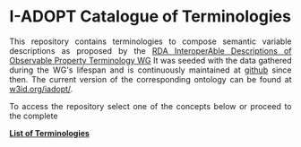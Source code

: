 # I-ADOPT Catalogue of Terminologies

<div style="text-align: justify;">
  This repository contains terminologies to compose semantic variable descriptions as proposed by the <a href="https://www.rd-alliance.org/groups/interoperable-descriptions-observable-property-terminology-wg-i-adopt-wg" target="_blank">RDA InteroperAble Descriptions of Observable Property Terminology WG</a>
  It was seeded with the data gathered during the WG's lifespan and is continuously maintained at <a href="https://github.com/i-adopt/terminologies">github</a> since then.
  The current version of the corresponding ontology can be found at <a href="https://w3id.org/iadopt/">w3id.org/iadopt/</a>.

  To access the repository select one of the concepts below or proceed to the complete
</div>

**[List of Terminologies](./list)**
